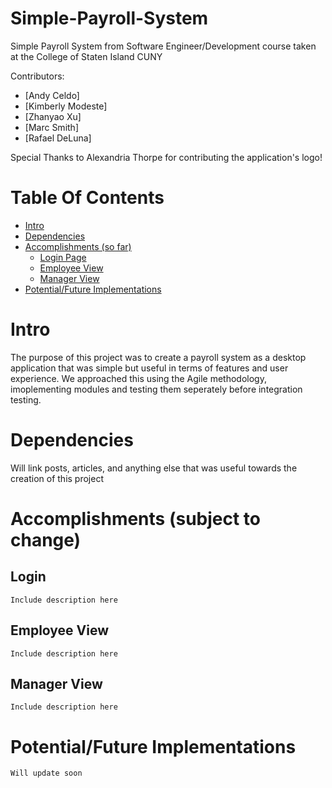 # Simple-Payroll-System
Simple Payroll System from Software Engineer/Development course taken at the College of Staten Island CUNY

Contributors:
- [Andy Celdo]
- [Kimberly Modeste]
- [Zhanyao Xu]
- [Marc Smith]
- [Rafael DeLuna]

Special Thanks to Alexandria Thorpe for contributing the application's logo!

# Table Of Contents 

- [Intro](#intro)
- [Dependencies](#depend)
- [Accomplishments (so far)](#accomplish)
  - [Login Page](#login)
  - [Employee View](#employee)
  - [Manager View](#manager)
- [Potential/Future Implementations](#changes)

# Intro

The purpose of this project was to create a payroll system as a desktop application that was simple but useful in terms of features
and user experience. We approached this using the Agile methodology, imoplementing modules and testing them
seperately before integration testing.

# Dependencies

Will link posts, articles, and anything else that was useful towards the creation of this project

# Accomplishments (subject to change)

  ## Login

    Include description here

  ## Employee View

    Include description here

  ## Manager View

    Include description here

# Potential/Future Implementations

    Will update soon


